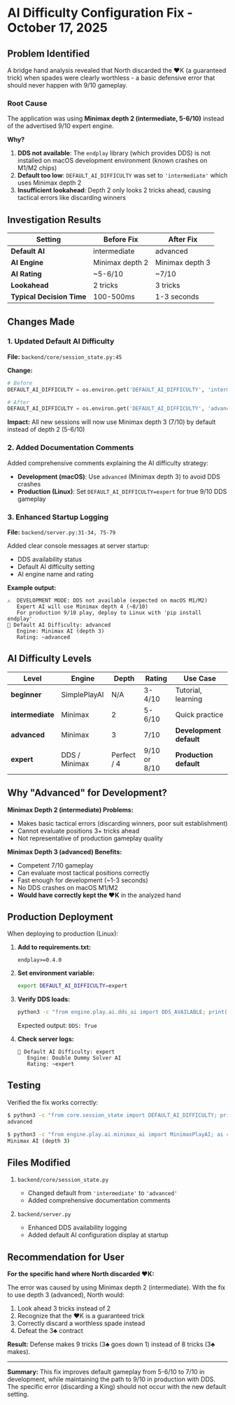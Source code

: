 # AI Difficulty Configuration Fix - October 17, 2025

## Problem Identified

A bridge hand analysis revealed that North discarded the ♥K (a guaranteed trick) when spades were clearly worthless - a basic defensive error that should never happen with 9/10 gameplay.

### Root Cause

The application was using **Minimax depth 2 (intermediate, 5-6/10)** instead of the advertised 9/10 expert engine.

**Why?**
1. **DDS not available**: The `endplay` library (which provides DDS) is not installed on macOS development environment (known crashes on M1/M2 chips)
2. **Default too low**: `DEFAULT_AI_DIFFICULTY` was set to `'intermediate'` which uses Minimax depth 2
3. **Insufficient lookahead**: Depth 2 only looks 2 tricks ahead, causing tactical errors like discarding winners

## Investigation Results

| Setting | Before Fix | After Fix |
|---------|------------|-----------|
| **Default AI** | intermediate | advanced |
| **AI Engine** | Minimax depth 2 | Minimax depth 3 |
| **AI Rating** | ~5-6/10 | ~7/10 |
| **Lookahead** | 2 tricks | 3 tricks |
| **Typical Decision Time** | 100-500ms | 1-3 seconds |

## Changes Made

### 1. Updated Default AI Difficulty

**File:** `backend/core/session_state.py:45`

**Change:**
```python
# Before
DEFAULT_AI_DIFFICULTY = os.environ.get('DEFAULT_AI_DIFFICULTY', 'intermediate')

# After
DEFAULT_AI_DIFFICULTY = os.environ.get('DEFAULT_AI_DIFFICULTY', 'advanced')
```

**Impact:** All new sessions will now use Minimax depth 3 (7/10) by default instead of depth 2 (5-6/10)

### 2. Added Documentation Comments

Added comprehensive comments explaining the AI difficulty strategy:
- **Development (macOS)**: Use `advanced` (Minimax depth 3) to avoid DDS crashes
- **Production (Linux)**: Set `DEFAULT_AI_DIFFICULTY=expert` for true 9/10 DDS gameplay

### 3. Enhanced Startup Logging

**File:** `backend/server.py:31-34, 75-79`

Added clear console messages at server startup:
- DDS availability status
- Default AI difficulty setting
- AI engine name and rating

**Example output:**
```
⚠️  DEVELOPMENT MODE: DDS not available (expected on macOS M1/M2)
   Expert AI will use Minimax depth 4 (~8/10)
   For production 9/10 play, deploy to Linux with 'pip install endplay'
🎯 Default AI Difficulty: advanced
   Engine: Minimax AI (depth 3)
   Rating: ~advanced
```

## AI Difficulty Levels

| Level | Engine | Depth | Rating | Use Case |
|-------|--------|-------|--------|----------|
| **beginner** | SimplePlayAI | N/A | 3-4/10 | Tutorial, learning |
| **intermediate** | Minimax | 2 | 5-6/10 | Quick practice |
| **advanced** | Minimax | 3 | 7/10 | **Development default** |
| **expert** | DDS / Minimax | Perfect / 4 | 9/10 or 8/10 | **Production default** |

## Why "Advanced" for Development?

**Minimax Depth 2 (intermediate) Problems:**
- Makes basic tactical errors (discarding winners, poor suit establishment)
- Cannot evaluate positions 3+ tricks ahead
- Not representative of production gameplay quality

**Minimax Depth 3 (advanced) Benefits:**
- Competent 7/10 gameplay
- Can evaluate most tactical positions correctly
- Fast enough for development (~1-3 seconds)
- No DDS crashes on macOS M1/M2
- **Would have correctly kept the ♥K** in the analyzed hand

## Production Deployment

When deploying to production (Linux):

1. **Add to requirements.txt:**
   ```
   endplay>=0.4.0
   ```

2. **Set environment variable:**
   ```bash
   export DEFAULT_AI_DIFFICULTY=expert
   ```

3. **Verify DDS loads:**
   ```bash
   python3 -c "from engine.play.ai.dds_ai import DDS_AVAILABLE; print(f'DDS: {DDS_AVAILABLE}')"
   ```
   Expected output: `DDS: True`

4. **Check server logs:**
   ```
   🎯 Default AI Difficulty: expert
      Engine: Double Dummy Solver AI
      Rating: ~expert
   ```

## Testing

Verified the fix works correctly:

```bash
$ python3 -c "from core.session_state import DEFAULT_AI_DIFFICULTY; print(DEFAULT_AI_DIFFICULTY)"
advanced

$ python3 -c "from engine.play.ai.minimax_ai import MinimaxPlayAI; ai = MinimaxPlayAI(max_depth=3); print(ai.get_name())"
Minimax AI (depth 3)
```

## Files Modified

1. `backend/core/session_state.py`
   - Changed default from `'intermediate'` to `'advanced'`
   - Added comprehensive documentation comments

2. `backend/server.py`
   - Enhanced DDS availability logging
   - Added default AI configuration display at startup

## Recommendation for User

**For the specific hand where North discarded ♥K:**

The error was caused by using Minimax depth 2 (intermediate). With the fix to use depth 3 (advanced), North would:
1. Look ahead 3 tricks instead of 2
2. Recognize that the ♥K is a guaranteed trick
3. Correctly discard a worthless spade instead
4. Defeat the 3♣ contract

**Result:** Defense makes 9 tricks (3♣ goes down 1) instead of 8 tricks (3♣ makes).

---

**Summary:** This fix improves default gameplay from 5-6/10 to 7/10 in development, while maintaining the path to 9/10 in production with DDS. The specific error (discarding a King) should not occur with the new default setting.
